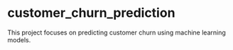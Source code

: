 # customer_churn_prediction
This project focuses on predicting customer churn using machine learning models.

